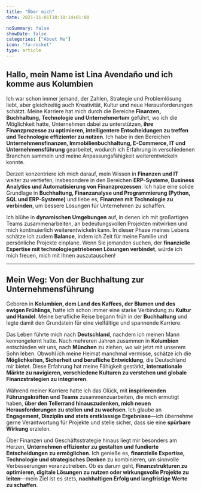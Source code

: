 ```yaml
---
title: "Über mich"
date: 2021-11-01T18:10:14+01:00

noSummary: false
showDate: false
categories: ["About Me"]
icon: "fa-rocket"
type: article
---
```


## Hallo, mein Name ist Lina Avendaño und ich komme aus Kolumbien

Ich war schon immer jemand, der Zahlen, Strategie und Problemlösung liebt, aber gleichzeitig auch Kreativität, Kultur und neue Herausforderungen schätzt. Meine Karriere hat mich durch die Bereiche **Finanzen, Buchhaltung, Technologie und Unternehmertum** geführt, wo ich die Möglichkeit hatte, Unternehmen dabei zu unterstützen, **ihre Finanzprozesse zu optimieren, intelligentere Entscheidungen zu treffen und Technologie effizienter zu nutzen**. Ich habe in den Bereichen **Unternehmensfinanzen, Immobilienbuchhaltung, E-Commerce, IT und Unternehmensführung** gearbeitet, wodurch ich Erfahrung in verschiedenen Branchen sammeln und meine Anpassungsfähigkeit weiterentwickeln konnte.

Derzeit konzentriere ich mich darauf, mein Wissen in **Finanzen und IT** weiter zu vertiefen, insbesondere in den Bereichen **ERP-Systeme, Business Analytics und Automatisierung von Finanzprozessen**. Ich habe eine solide Grundlage in **Buchhaltung, Finanzanalyse und Programmierung (Python, SQL und ERP-Systeme)** und liebe es, **Finanzen mit Technologie zu verbinden**, um bessere Lösungen für Unternehmen zu schaffen.

Ich blühe in **dynamischen Umgebungen** auf, in denen ich mit großartigen Teams zusammenarbeiten, an bedeutungsvollen Projekten mitwirken und mich kontinuierlich weiterentwickeln kann. In dieser Phase meines Lebens schätze ich zudem **Balance**, indem ich Zeit für meine Familie und persönliche Projekte einplane. Wenn Sie jemanden suchen, der **finanzielle Expertise mit technologiegetriebenen Lösungen verbindet**, würde ich mich freuen, mich mit Ihnen auszutauschen!

---

## Mein Weg: Von der Buchhaltung zur Unternehmensführung

Geboren in **Kolumbien, dem Land des Kaffees, der Blumen und des ewigen Frühlings**, hatte ich schon immer eine starke Verbindung zu **Kultur und Handel**. Meine berufliche Reise begann früh in der **Buchhaltung** und legte damit den Grundstein für eine vielfältige und spannende Karriere.

Das Leben führte mich nach **Deutschland**, nachdem ich meinen Mann kennengelernt hatte. Nach mehreren Jahren zusammen in **Kolumbien** entschieden wir uns, nach **München** zu ziehen, wo wir jetzt mit unserem Sohn leben. Obwohl ich meine Heimat manchmal vermisse, schätze ich die **Möglichkeiten, Sicherheit und berufliche Entwicklung**, die Deutschland mir bietet. Diese Erfahrung hat meine Fähigkeit gestärkt, **internationale Märkte zu navigieren, verschiedene Kulturen zu verstehen und globale Finanzstrategien zu integrieren**.

Während meiner Karriere hatte ich das Glück, mit **inspirierenden Führungskräften und Teams** zusammenzuarbeiten, die mich ermutigt haben, **über den Tellerrand hinauszudenken, mich neuen Herausforderungen zu stellen und zu wachsen**. Ich glaube an **Engagement, Disziplin und stets erstklassige Ergebnisse**—ich übernehme gerne Verantwortung für Projekte und stelle sicher, dass sie eine **spürbare Wirkung** erzielen.

Über Finanzen und Geschäftsstrategie hinaus liegt mir besonders am Herzen, **Unternehmen effizienter zu gestalten und fundierte Entscheidungen zu ermöglichen**. Ich genieße es, **finanzielle Expertise, Technologie und strategisches Denken** zu kombinieren, um sinnvolle Verbesserungen voranzutreiben. Ob es darum geht, **Finanzstrukturen zu optimieren, digitale Lösungen zu nutzen oder wirkungsvolle Projekte zu leiten**—mein Ziel ist es stets, **nachhaltigen Erfolg und langfristige Werte zu schaffen**.
